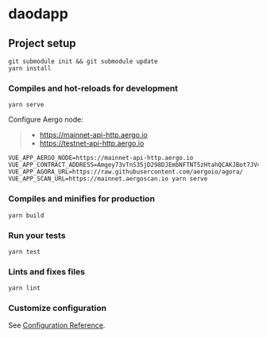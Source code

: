 # daodapp

## Project setup
```
git submodule init && git submodule update
yarn install
```

### Compiles and hot-reloads for development
```
yarn serve
```

Configure Aergo node:

> * https://mainnet-api-http.aergo.io
> * https://testnet-api-http.aergo.io

```
VUE_APP_AERGO_NODE=https://mainnet-api-http.aergo.io
VUE_APP_CONTRACT_ADDRESS=Amgey73vTnS35jD298DJEmbNFTNT5zHtahQCAKJBot7JV4q83oQd
VUE_APP_AGORA_URL=https://raw.githubusercontent.com/aergoio/agora/
VUE_APP_SCAN_URL=https://mainnet.aergoscan.io yarn serve
```

### Compiles and minifies for production
```
yarn build
```

### Run your tests
```
yarn test
```

### Lints and fixes files
```
yarn lint
```

### Customize configuration
See [Configuration Reference](https://cli.vuejs.org/config/).
